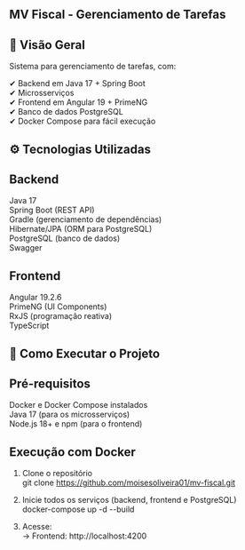 ## MV Fiscal - Gerenciamento de Tarefas

## 📌 Visão Geral

Sistema para gerenciamento de tarefas, com:

✔ Backend em Java 17 + Spring Boot  
✔ Microsserviços  
✔ Frontend em Angular 19 + PrimeNG  
✔ Banco de dados PostgreSQL  
✔ Docker Compose para fácil execução

## ⚙ Tecnologias Utilizadas

## Backend

Java 17  
Spring Boot (REST API)  
Gradle (gerenciamento de dependências)  
Hibernate/JPA (ORM para PostgreSQL)  
PostgreSQL (banco de dados)  
Swagger

## Frontend

Angular 19.2.6  
PrimeNG (UI Components)  
RxJS (programação reativa)  
TypeScript

## 🚀 Como Executar o Projeto

## Pré-requisitos

Docker e Docker Compose instalados  
Java 17 (para os microsserviços)  
Node.js 18+ e npm (para o frontend)

## Execução com Docker

1. Clone o repositório  
   git clone https://github.com/moisesoliveira01/mv-fiscal.git

2. Inicie todos os serviços (backend, frontend e PostgreSQL)  
   docker-compose up -d --build

3. Acesse:  
   → Frontend: http://localhost:4200
